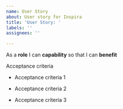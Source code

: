 ```yaml
---
name: User Story
about: User story for Inspira
title: 'User Story: '
labels: ''
assignees: ''

---
```


As a **role** I can **capability** so that I can **benefit**

Acceptance criteria

 - Acceptance criteria 1

 - Acceptance criteria 2

 - Acceptance criteria 3
